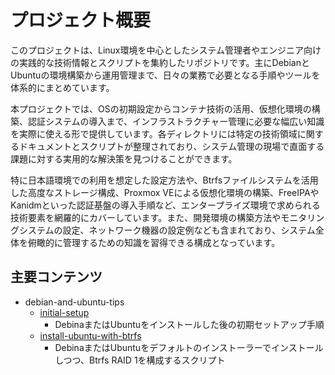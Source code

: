 # プロジェクト概要

このプロジェクトは、Linux環境を中心としたシステム管理者やエンジニア向けの実践的な技術情報とスクリプトを集約したリポジトリです。主にDebianとUbuntuの環境構築から運用管理まで、日々の業務で必要となる手順やツールを体系的にまとめています。

本プロジェクトでは、OSの初期設定からコンテナ技術の活用、仮想化環境の構築、認証システムの導入まで、インフラストラクチャー管理に必要な幅広い知識を実際に使える形で提供しています。各ディレクトリには特定の技術領域に関するドキュメントとスクリプトが整理されており、システム管理の現場で直面する課題に対する実用的な解決策を見つけることができます。

特に日本語環境での利用を想定した設定方法や、Btrfsファイルシステムを活用した高度なストレージ構成、Proxmox VEによる仮想化環境の構築、FreeIPAやKanidmといった認証基盤の導入手順など、エンタープライズ環境で求められる技術要素を網羅的にカバーしています。また、開発環境の構築方法やモニタリングシステムの設定、ネットワーク機器の設定例なども含まれており、システム全体を俯瞰的に管理するための知識を習得できる構成となっています。

## 主要コンテンツ

- debian-and-ubuntu-tips
  - [initial-setup](debian-and-ubuntu-tips/initial-setup/README.md)
    - DebinaまたはUbuntuをインストールした後の初期セットアップ手順
  - [install-ubuntu-with-btrfs](debian-and-ubuntu-tips/install-ubuntu-with-btrfs/README.md)
    - DebinaまたはUbuntuをデフォルトのインストーラーでインストールしつつ、Btrfs RAID 1を構成するスクリプト
